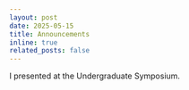 ```yaml
---
layout: post
date: 2025-05-15
title: Announcements
inline: true
related_posts: false
---
```

I presented at the Undergraduate Symposium.